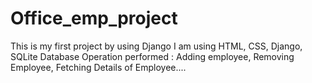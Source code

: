 # Office_emp_project
This is my first project by using Django
I am using HTML, CSS, Django, SQLite Database 
Operation performed : Adding employee, Removing Employee, Fetching Details of Employee....

